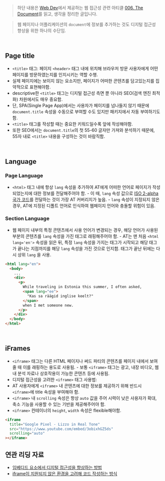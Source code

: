 > 하단 내용은 [Web Dev](https://web.dev/)에서 제공하는 웹 접근성 관련 아티클 [006. The Document](https://web.dev/learn/accessibility/more-html/)를 읽고, 생각을 정리한 글입니다.
> <br>

> 웹 페이지나 어플리케이션의 `document`에 정보를 추가하는 것도 디지털 접근성 향상을 위한 하나의 수단임.

<br>

## Page title

- `<title>` 태그: 페이지 `<header>` 태그 내에 위치해 브라우저 방문 사용자에게 어떤 페이지를 방문하였는지를 인지시키는 역할 수행.
- 실제 페이지에는 보이지 않는 요소지만, 페이지가 어떠한 콘텐츠를 담고있는지를 집약적으로 표현해야함.
- descriptive한 `<title>` 태그는 디지털 접근성 측면 뿐 아니라 SEO(검색 엔진 최적화) 차원에서도 매우 중요함.
- 단, SPA(Single Page App)에서는 사용자가 페이지를 넘나들지 않기 때문에 `document.title` 속성을 수동으로 부여할 수도 있지만 패키지에서 자동 부여하기도 함.
- `<title>` 태그를 작성할 때는 중요한 키워드일수록 앞에 작성해야함.
- 또한 SEO에서는 `document.title`의 첫 55-60 글자만 가져와 분석하기 때문에, 55자 내로 `<title>` 내용을 구성하는 것이 바람직함.

<br>

## Language

### Page Language

- `<html>` 태그 내에 항상 `lang` 속성을 추가하여 AT에게 어떠한 언어로 페이지가 작성되었는지에 대한 정보를 전달해주어야 함. - 이 때, `lang` 속성 값으로 [ISO 2-alpha 국가 코드](https://en.wikipedia.org/wiki/List_of_ISO_3166_country_codes)를 전달하는 것이 가장 AT 커버리지가 높음. - `lang` 속성이 지정되지 않은 경우, AT에 지정된 디폴트 언어로 인식하여 웹페이지 언어와 충돌할 위험이 있음.

### Section Language

- 웹 페이지 내부의 특정 콘텐츠에서 사용 언어가 변경되는 경우, 해당 언어가 사용된 부분의 콘텐츠를 `lang` 속성을 가진 태그로 래핑해주어야 함. - AT는 맨 처음 `<html lang='en'>` 속성을 읽은 뒤, 특정 `lang` 속성을 가지는 태그가 시작되고 해당 태그가 끝나는 지점까지를 해당 `lang` 속성을 가진 것으로 인지함. 태그가 끝난 뒤에는 다시 상위 `lang` 을 사용.

```html
<html lang="en">
  <body>
    ...
    <div>
      <p>
        While traveling in Estonia this summer, I often asked,
        <span lang="ee">
          "Kas sa räägid inglise keelt?"
        </span>
        when I met someone new.
      </p>
    </div>
  </body>
</html>
```

<br>

## iFrames

- `<iframe>` 태그는 다른 HTML 페이지나 써드 파티의 콘텐츠를 페이지 내에서 보여줄 때 이를 래핑하는 용도로 사용됨. - 보통 `<iframe>` 태그는 광고, 내장 비디오, 웹 내 분석 자료나 상호작용이 가능한 콘텐츠 등에 사용됨.
- 디지털 접근성을 고려한 `<iframe>` 태그 사용법:
- AT 사용자에게 `<iframe>` 내 콘텐츠에 대한 정보를 제공하기 위해 반드시 `<iframe>`에 title 속성을 부여해야 함.
- `<iframe>` 내 `scrolling` 속성은 항상 `auto` 값을 주어 시력이 낮은 사용자가 확대, 축소 기능을 사용할 수 있는 기반을 제공해주어야 함.
- `<iframe>` 컨테이너의 `height`, `width` 속성은 flexible해야함.

```html
<iframe
  title="Google Pixel - Lizzo in Real Tone"
  src="https://www.youtube.com/embed/3obixhGZ5ds"
  scrolling="auto"
></iframe>
```

## 연관 리딩 자료

- [임베디드 요소에서 디지털 접근성을 향상하는 방법](https://seulbinim.github.io/WSA/embedded.html#iframe-%EC%9A%94%EC%86%8C)
- [iframe이 지원되지 않은 환경을 고려해 코드 작성하는 방식](https://seulbinim.github.io/WSA/embedded.html#img-%EC%9A%94%EC%86%8C)
